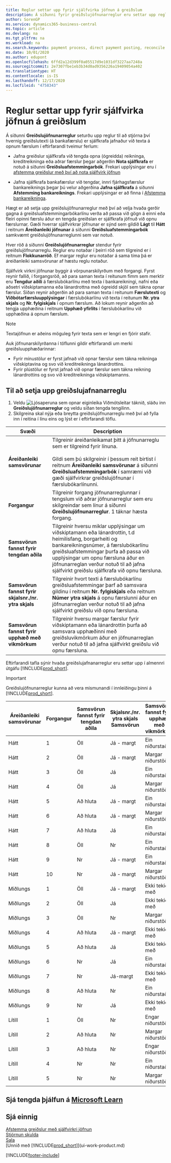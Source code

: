 ```yaml
---
title: Reglur settar upp fyrir sjálfvirka jöfnun á greiðslum
description: Á síðunni fyrir greiðslujöfnunarreglur eru settar upp reglur til að stjórna því hvernig greiðslur/bankafærslur eiga að vera sjálfkrafa jafnaðar við tengdar opnar fjárhagsfærslur þegar þú notar aðgerðina Notað sjálfkrafa á síðunni Greiðsluafstemmingarbók.
author: SorenGP
ms.service: dynamics365-business-central
ms.topic: article
ms.devlang: na
ms.tgt_pltfrm: na
ms.workload: na
ms.search.keywords: payment process, direct payment posting, reconcile payment, expenses, cash receipts
ms.date: 10/01/2020
ms.author: edupont
ms.openlocfilehash: 6ffd2a12d399f0a05517d9e1031df3227aa7248a
ms.sourcegitcommit: 2e7307fbe1eb3b34d0ad9356226a19409054a402
ms.translationtype: HT
ms.contentlocale: is-IS
ms.lasthandoff: 12/17/2020
ms.locfileid: "4758343"
---
```

# <a name="set-up-rules-for-automatic-application-of-payments"></a>Reglur settar upp fyrir sjálfvirka jöfnun á greiðslum

Á síðunni **Greiðslujöfnunarreglur** seturðu upp reglur til að stjórna því hvernig greiðslutexti (á bankafærslu) er sjálfkrafa jafnaður við texta á opnum færslum í eftirfarandi tveimur ferlum:

- Jafna greiðslur sjálfkrafa við tengda opna (ógreidda) reikninga, kreditreikninga eða aðrar færslur þegar aðgerðin **Nota sjálfkrafa** er notuð á síðunni **Greiðsluafstemmingarbók**. Frekari upplýsingar eru í [afstemma greiðslur með því að nota sjálfvirk jöfnun](receivables-how-reconcile-payments-auto-application.md)

- Jafna sjálfkrafa bankafærslur við tengdar, innri fjárhagsfærslur bankareiknings þegar þú velur aðgerðina **Jafna sjálfkrafa** á síðunni **Afstemming bankareiknings**. Frekari upplýsingar er að finna í [Afstemma bankareikninga](bank-how-reconcile-bank-accounts-separately.md).

Hægt er að setja upp greiðslujöfnunarreglur með því að velja hvaða gerðir gagna á greiðsluafstemmingarbókarlínu verða að passa við gögn á einni eða fleiri opinni færslu áður en tengda greiðslan er sjálfkrafa jöfnuð við opnu færslurnar. Gæði hverrar sjálfvirkrar jöfnunar er sýnd sem gildið **Lágt** til **Hátt** í reitnum **Áreiðanleiki jöfnunar** á síðunni **Greiðsluafstemmingarbók** samkvæmt greiðslujöfnunarreglunni sem var notuð.

Hver röð á síðunni **Greiðslujöfnunarreglur** stendur fyrir greiðslujöfnunarreglu. Reglur eru notaðar í þeirri röð sem tilgreind er í reitnum **Flokkunarröð**. Ef margar reglur eru notaðar á sama tíma þá er áreiðanleiki samsvörunar af hæstu reglu notaður.

Sjálfvirk virkni jöfnunar byggir á vörpunarskilyrðum með forgangi. Fyrst reynir fallið, í forgangsröð, að para saman texta í reitunum fimm sem merktir eru **Tengdur aðili** á færslubókarlínu með texta í bankareikningi, nafni eða aðsetri viðskiptamanna eða lánardrottna með ógreidd skjöl sem tákna opnar færslur. Síðan reynir aðgerðin að para saman texta í reitunum **Færslutexti** og **Viðbótarfærsluupplýsingar** í færslubókarlínu við texta í reitunum **Nr. ytra skjals** og **Nr. fylgiskjals** í opnum færslum. Að lokum reynir aðgerðin að tengja upphæðina í reitnum **Upphæð yfirlits** í færslubókarlínu við upphæðina á opnum færslum.

> [!NOTE]
> Textajöfnun er aðeins möguleg fyrir texta sem er lengri en fjórir stafir.

Auk jöfnunarskilyrðanna í töflunni gildir eftirfarandi um merki greiðsluupphæðarinnar:

- Fyrir mínustölur er fyrst jafnað við opnar færslur sem tákna reikninga viðskiptavina og svo við kreditreikninga lánardrottins.
- Fyrir plústölur er fyrst jafnað við opnar færslur sem tákna reikning lánardrottins og svo við kreditreikninga viðskiptamanns.

## <a name="to-set-up-a-payment-application-rule"></a>Til að setja upp greiðslujafnanarreglu
1. Veldu ![Ljósaperuna sem opnar eiginleika Viðmótsleitar](media/ui-search/search_small.png "Segðu mér hvað þú vilt gera") táknið, sláðu inn **Greiðslujöfnunarreglur** og veldu síðan tengda tengilinn.
2. Skilgreina skal nýja eða breytta greiðslujöfnunarreglu með því að fylla inn í reitina í línu eins og lýst er í eftirfarandi töflu.

|Svæði|Description|
|-|-|
|**Áreiðanleiki samsvörunar**|Tilgreinir áreiðanleikamat þitt á jöfnunarreglu sem er tilgreind fyrir línuna. <br /></br>Gildi sem þú skilgreinir í þessum reit birtist í reitnum **Áreiðanleiki samsvörunar** á síðunni **Greiðsluafstemmingarbók** í samræmi við gæði sjálfvirkrar greiðslujöfnunar í færslubókarlínunni.|
|**Forgangur**|Tilgreinir forgang jöfnunarreglunnar í tengslum við aðrar jöfnunarreglur sem eru skilgreindar sem línur á síðunni **Greiðslujöfnunarreglur**. 1 táknar hæsta forgang.|
|**Samsvörun fannst fyrir tengdan aðila**|Tilgreinir hversu miklar upplýsingar um viðskiptamann eða lánardrottin, t.d heimilisfang, borgarheiti og bankareikningsnúmer, á færslubókarlínu greiðsluafstemmingar þurfa að passa við upplýsingar um opnu færsluna áður en jöfnunarreglan verður notuð til að jafna sjálfvirkt greiðslu sjálfkrafa við opnu færsluna.|
|**Samsvörun fannst fyrir skjalsnr./nr. ytra skjals**|Tilgreinir hvort texti á færslubókarlínu greiðsluafstemmingar þarf að samsvara gildinu í reitnum **Nr. fylgiskjals** eða reitnum **Númer ytra skjals** á opnu færslunni áður en jöfnunarreglan verður notuð til að jafna sjálfvirkt greiðslu við opnu færsluna.|
|**Samsvörun fannst fyrir upphæð með vikmörkum**|Tilgreinir hversu margar færslur fyrir viðskiptamann eða lánardrottin þurfa að samsvara upphæðinni með greiðsluvikmörkum áður en jöfnunarreglan verður notuð til að jafna sjálfvirkt greiðslu við opnu færsluna.|

Eftirfarandi tafla sýnir hvaða greiðslujafnanarreglur eru settar upp í almennri útgáfu [!INCLUDE[prod_short](includes/prod_short.md)].

> [!Important]
> Greiðslujöfnunarreglur kunna að vera mismunandi í innleiðingu þinni á [!INCLUDE[prod_short](includes/prod_short.md)].

| Áreiðanleiki samsvörunar | Forgangur | Samsvörun fannst fyrir tengdan aðila | Skjalsnr./nr. ytra skjals Samsvörun | Samsvörun fannst fyrir upphæð með vikmörkum |
|------------------|----------|-----------------------|--------------------------------|--------------------------------|
| Hátt             | 1        | Öll                 | Já - margt                 | Ein niðurstaða                      |
| Hátt             | 2        | Öll                 | Já - margt                 | Margar niðurstöður               |
| Hátt             | 3        | Öll                 | Já                            | Ein niðurstaða                      |
| Hátt             | 4        | Öll                 | Já                            | Margar niðurstöður               |
| Hátt             | 5        | Að hluta             | Já - margt                 | Ein niðurstaða                      |
| Hátt             | 6        | Að hluta             | Já - margt                 | Margar niðurstöður               |
| Hátt             | 7        | Að hluta             | Já                            | Ein niðurstaða                      |
| Hátt             | 8        | Öll                 | Nr                             | Ein niðurstaða                      |
| Hátt             | 9        | Nr                    | Já - margt                 | Ein niðurstaða                      |
| Hátt             | 10       | Nr                    | Já - margt                 | Margar niðurstöður               |
| Miðlungs           | 1        | Öll                 | Já - margt                 | Ekki tekið með                 |
| Miðlungs           | 2        | Öll                 | Já                            | Ekki tekið með                 |
| Miðlungs           | 3        | Öll                 | Nr                             | Margar niðurstöður               |
| Miðlungs           | 4        | Að hluta             | Já - margt                 | Ekki tekið með                 |
| Miðlungs           | 5        | Að hluta             | Já                            | Ekki tekið með                 |
| Miðlungs           | 6        | Nr                    | Já                            | Ein niðurstaða                      |
| Miðlungs           | 7        | Nr                    | Já-margt                   | Ekki tekið með                 |
| Miðlungs           | 8        | Að hluta             | Nr                             | Ein niðurstaða                      |
| Miðlungs           | 9        | Nr                    | Já                            | Ekki tekið með                 |
| Lítill              | 1        | Öll                 | Nr                             | Engar niðurstöður                     |
| Lítill              | 2        | Að hluta             | Nr                             | Margar niðurstöður               |
| Lítill              | 3        | Að hluta             | Nr                             | Engar niðurstöður                     |
| Lítill              | 4        | Nr                    | Nr                             | Ein niðurstaða                      |
| Lítill              | 5        | Nr                    | Nr                             | Margar niðurstöður               |

## <a name="see-related-training-at-microsoft-learn"></a>Sjá tengda þjálfun á [Microsoft Learn](/learn/modules/reconciliation-journals-dynamics-365-business-central/index)

## <a name="see-also"></a>Sjá einnig
[Afstemma greiðslur með sjálfvirkri jöfnun](receivables-how-reconcile-payments-auto-application.md)  
[Stjórnun skulda](receivables-manage-receivables.md)  
[Sala](sales-manage-sales.md)  
[Unnið með [!INCLUDE[prod_short](includes/prod_short.md)]](ui-work-product.md)


[!INCLUDE[footer-include](includes/footer-banner.md)]